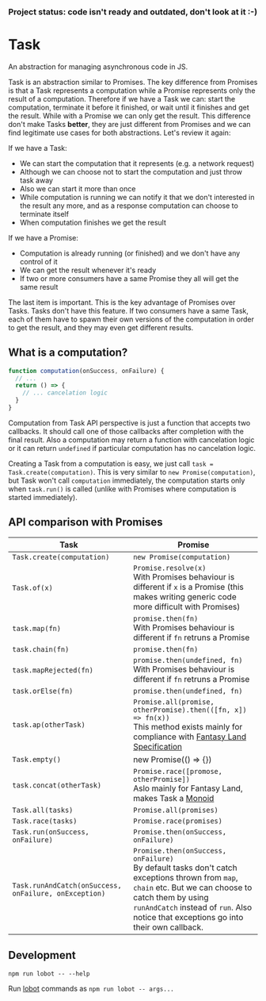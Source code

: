 ### Project status: code isn't ready and outdated, don't look at it :-)


# Task

An abstraction for managing asynchronous code in JS.

Task is an abstraction similar to Promises. The key difference from Promises is that a Task represents a computation while a Promise represents only the result of a computation. Therefore if we have a Task we can: start the computation, terminate it before it finished, or wait until it finishes and get the result. While with a Promise we can only get the result. This difference don't make Tasks **better**, they are just different from Promises and we can find legitimate use cases for both abstractions. Let's review it again:

If we have a Task:

 - We can start the computation that it represents (e.g. a network request)
 - Although we can choose not to start the computation and just throw task away
 - Also we can start it more than once
 - While computation is running we can notify it that we don't interested in the result any more, and as a response computation can choose to terminate itself
 - When computation finishes we get the result

If we have a Promise:

 - Computation is already running (or finished) and we don't have any control of it
 - We can get the result whenever it's ready
 - If two or more consumers have a same Promise they all will get the same result

The last item is important. This is the key advantage of Promises over Tasks. Tasks don't have this feature. If two consumers have a same Task, each of them have to spawn their own versions of the computation in order to get the result, and they may even get different results.


## What is a computation?

```js
function computation(onSuccess, onFailure) {
  // ...
  return () => {
    // ... cancelation logic
  }
}
```

Computation from Task API perspective is just a function that accepts two callbacks.
It should call one of those callbacks after completion with the final result.
Also a computation may return a function with cancelation logic or it can return `undefined`
if particular computation has no cancelation logic.

Creating a Task from a computation is easy, we just call `task = Task.create(computation)`.
This is very similar to `new Promise(computation)`, but Task won't call `computation`
immediately, the computation starts only when `task.run()` is called
(unlike with Promises where computation is started immediately).


## API comparison with Promises

| Task | Promise |
| ---- | ------- |
| `Task.create(computation)` | `new Promise(computation)` |
| `Task.of(x)` | `Promise.resolve(x)`<br/>With Promises behaviour is different if `x` is a Promise (this makes writing generic code more difficult with Promises) |
| `task.map(fn)` | `promise.then(fn)`<br/>With Promises behaviour is different if `fn` retruns a Promise |
| `task.chain(fn)` | `promise.then(fn)` |
| `task.mapRejected(fn)` | `promise.then(undefined, fn)`<br/>With Promises behaviour is different if `fn` retruns a Promise |
| `task.orElse(fn)` | `promise.then(undefined, fn)` |
| `task.ap(otherTask)` | `Promise.all(promise, otherPromise).then(([fn, x]) => fn(x))`<br/>This method exists mainly for compliance with [Fantasy Land Specification](https://github.com/fantasyland/fantasy-land) |
| `Task.empty()` | new Promise(() => {}) |
| `task.concat(otherTask)` | `Promise.race([promose, otherPromise])`<br/>Aslo mainly for Fantasy Land, makes Task a [Monoid](https://github.com/fantasyland/fantasy-land#monoid) |
| `Task.all(tasks)` | `Promise.all(promises)` |
| `Task.race(tasks)` | `Promise.race(promises)` |
| `Task.run(onSuccess, onFailure)` | `Promise.then(onSuccess, onFailure)` |
| `Task.runAndCatch(onSuccess, onFailure, onException)` | `Promise.then(onSuccess, onFailure)`<br/>By default tasks don't catch exceptions thrown from `map`, `chain` etc. But we can choose to catch them by using `runAndCatch` instead of `run`. Also notice that exceptions go into their own callback. |



## Development

```
npm run lobot -- --help
```

Run [lobot](https://github.com/rpominov/lobot) commands as `npm run lobot -- args...`
